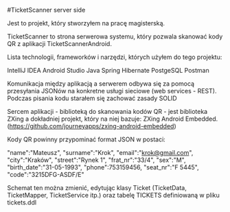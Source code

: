#TicketScanner server side

Jest to projekt, który stworzyłem na pracę magisterską.

TicketScanner to strona serwerowa systemu, który pozwala skanować kody QR z aplikacji TicketScannerAndroid. 

Lista technologii, frameworków i narzędzi, których użyłem do tego projektu:

IntelliJ IDEA
Android Studio
Java
Spring
Hibernate
PostgeSQL
Postman

Komunikacja między aplikacją a serwerem odbywa się za pomocą przesyłania JSONów na konkretne usługi sieciowe (web services - REST). Podczas pisania kodu starałem się zachować zasady SOLID

Sercem aplikacji - biblioteką do skanowania kodów QR - jest biblioteka ZXing a dokładniej projekt, który na niej bazuje:  ZXing  Android  Embedded. (https://github.com/journeyapps/zxing-android-embedded)

Kody QR powinny przypominać format JSON w postaci:

"name":"Mateusz", 
"surname":"Krok", 
"email":"krok@gmail.com",
"city":"Kraków", 
"street":"Rynek 1",
"frat_nr":"33/4",
"sex":"M",
"birth_date":"31-05-1993",
"phone":753159456,
"seat_nr":"F 5445",
"code":"3215DFG-ASDF/E"

Schemat ten można zmienić, edytując klasy Ticket (TicketData, TicketMapper, TicketService itp.) oraz tabelę TICKETS definiowaną w pliku tickets.ddl


